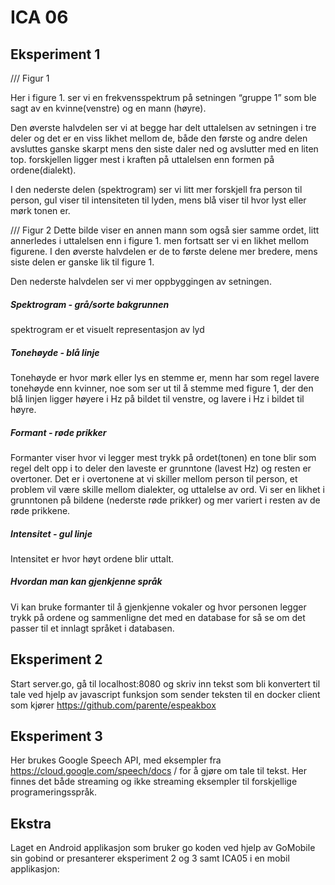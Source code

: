 # ICA 06

## Eksperiment 1
/// Figur 1

Her i figure 1. ser vi en frekvensspektrum på setningen “gruppe 1” som ble sagt av en kvinne(venstre) og en mann (høyre).

Den øverste halvdelen ser vi at begge har delt uttalelsen av setningen i tre deler og det er en viss likhet mellom de, både den første og andre delen avsluttes ganske skarpt mens den siste daler ned og avslutter med en liten top. forskjellen ligger mest i kraften på uttalelsen enn formen på ordene(dialekt).

I den nederste delen (spektrogram) ser vi litt mer forskjell fra person til person,
gul viser til intensiteten til lyden, mens blå viser til hvor lyst eller mørk tonen er.


/// Figur 2
Dette bilde viser en annen mann som også sier samme ordet, litt annerledes i uttalelsen enn i figure 1. men fortsatt ser vi en likhet mellom figurene. I den øverste halvdelen er de to første delene mer bredere, mens siste delen er ganske lik til figure 1.

Den nederste halvdelen ser vi mer oppbyggingen av setningen.

##### Spektrogram - grå/sorte bakgrunnen
spektrogram er et visuelt representasjon av lyd




##### Tonehøyde - blå linje
Tonehøyde er hvor mørk eller lys en stemme er, menn har som regel lavere tonehøyde enn kvinner, noe som ser ut til å stemme med figure 1, der den blå linjen ligger høyere i Hz på
bildet til venstre, og lavere i Hz i bildet til høyre.


##### Formant  - røde prikker
Formanter viser hvor vi legger mest trykk på ordet(tonen) en tone blir som regel delt opp i to deler den laveste er grunntone (lavest Hz) og resten er overtoner. Det er i overtonene at vi skiller mellom person til person, et problem vil være skille mellom dialekter, og uttalelse av ord.
 Vi ser en likhet i grunntonen på bildene (nederste røde prikker) og mer variert i resten av de røde prikkene.

##### Intensitet - gul linje
Intensitet er hvor høyt ordene blir uttalt.

##### Hvordan man kan gjenkjenne språk
Vi kan bruke formanter til å gjenkjenne vokaler og hvor personen legger trykk på ordene og sammenligne det med en database for så se om det passer til et innlagt språket i databasen.


## Eksperiment 2
Start server.go, gå til localhost:8080 og skriv inn tekst som bli konvertert til tale ved hjelp av javascript funksjon som sender teksten til en docker client som kjører https://github.com/parente/espeakbox

## Eksperiment 3
Her brukes Google Speech API, med eksempler fra https://cloud.google.com/speech/docs / for å gjøre om tale til tekst.
Her finnes det både streaming og ikke streaming eksempler til forskjellige programeringsspråk.

## Ekstra

Laget en Android applikasjon som bruker go koden ved hjelp av GoMobile sin gobind or presanterer eksperiment 2 og 3 samt ICA05 i en mobil applikasjon:
